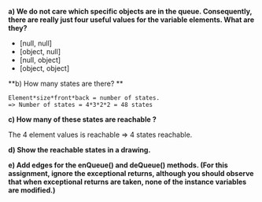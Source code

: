**a) We do not care which specific objects are in the queue. Consequently, there are really just four useful values for the variable elements. What are they?**

- [null, null]
- [object, null]
- [null, object]
- [object, object]

**b) How many states are there? **
```
Element*size*front*back = number of states.
=> Number of states = 4*3*2*2 = 48 states
```

**c) How many of these states are reachable ?**

The 4 element values is reachable => 4 states reachable.

**d) Show the reachable states in a drawing.**

**e) Add edges for the enQueue() and deQueue() methods. (For this assignment, ignore the exceptional returns, although you should observe that when exceptional returns are taken, none of the instance variables are modified.)**
